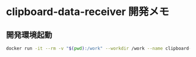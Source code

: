 # clipboard-data-receiver 開発メモ

## 開発環境起動

```sh
docker run -it --rm -v "$(pwd):/work" --workdir /work --name clipboard-data-receiver golang:1.22.1-bookworm
```

